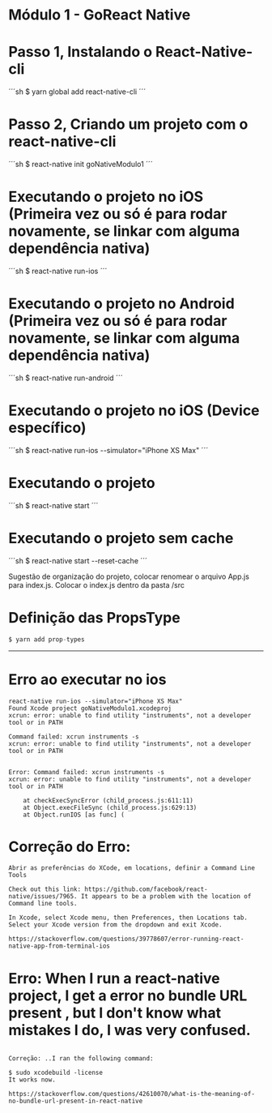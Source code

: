 # Módulo 1 - GoReact Native

# Passo 1, Instalando o React-Native-cli

´´´sh
\$ yarn global add react-native-cli
´´´

# Passo 2, Criando um projeto com o react-native-cli

´´´sh
\$ react-native init goNativeModulo1
´´´

# Executando o projeto no iOS (Primeira vez ou só é para rodar novamente, se linkar com alguma dependência nativa)

´´´sh
\$ react-native run-ios
´´´

# Executando o projeto no Android (Primeira vez ou só é para rodar novamente, se linkar com alguma dependência nativa)

´´´sh
\$ react-native run-android
´´´

# Executando o projeto no iOS (Device específico)

´´´sh
\$ react-native run-ios --simulator="iPhone XS Max"
´´´

# Executando o projeto

´´´sh
\$ react-native start
´´´

# Executando o projeto sem cache

´´´sh
\$ react-native start --reset-cache
´´´

Sugestão de organização do projeto, colocar renomear o arquivo App.js para index.js.
Colocar o index.js dentro da pasta /src

# Definição das PropsType

```js
$ yarn add prop-types
```

---

# Erro ao executar no ios

```
react-native run-ios --simulator="iPhone XS Max"
Found Xcode project goNativeModulo1.xcodeproj
xcrun: error: unable to find utility "instruments", not a developer tool or in PATH

Command failed: xcrun instruments -s
xcrun: error: unable to find utility "instruments", not a developer tool or in PATH


Error: Command failed: xcrun instruments -s
xcrun: error: unable to find utility "instruments", not a developer tool or in PATH

    at checkExecSyncError (child_process.js:611:11)
    at Object.execFileSync (child_process.js:629:13)
    at Object.runIOS [as func] (
```

# Correção do Erro:

```
Abrir as preferências do XCode, em locations, definir a Command Line Tools

Check out this link: https://github.com/facebook/react-native/issues/7965. It appears to be a problem with the location of Command line tools.

In Xcode, select Xcode menu, then Preferences, then Locations tab. Select your Xcode version from the dropdown and exit Xcode.

https://stackoverflow.com/questions/39778607/error-running-react-native-app-from-terminal-ios

```

# Erro: When I run a react-native project, I get a error no bundle URL present , but I don't know what mistakes I do, I was very confused.

```

Correção: ..I ran the following command:

$ sudo xcodebuild -license
It works now.

https://stackoverflow.com/questions/42610070/what-is-the-meaning-of-no-bundle-url-present-in-react-native
```
